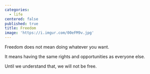 ```yaml
---
categories:
  - life
centered: false
published: true
title: Freedom
image: 'https://i.imgur.com/00eFM9v.jpg'
---
```

Freedom does not mean 
doing whatever you want.

It means 
having the same rights 
and opportunities
as everyone else.

Until we understand that,
we will not be free.